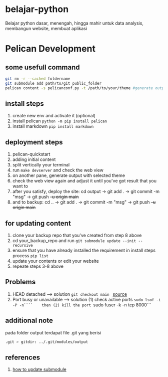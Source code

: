 # belajar-python
Belajar python dasar, menengah, hingga mahir untuk data analysis, membangun website, membuat aplikasi


# Pelican Development

## some usefull command
```bash
git rm -r --cached foldername
git submodule add path/to/git public_folder
pelican content -s pelicanconf.py -t /path/to/your/theme #generate output with selected theme

```
## install steps
1. create new env and activate it (optional)
2. install pelican ```python -m pip install pelican```
3. install markdown ```pip install markdown```

## deployment steps
1. pelican-quickstart
2. adding initial content
3. split vertically your terminal
4. run ```make devserver``` and check the web view
5. on another pane, generate output with selected theme
6. check the web view again and adjust it until you've got result that you want to
7. after you satisfy, deploy the site: cd output -> git add . -> git commit -m "msg" -> git push <del>-u origin main</del>
8. and to backup: cd .. -> git add . -> git commit -m "msg" -> git push <del>-u origin main</del>

## for updating content
1. clone your backup repo that you've created from step 8 above
2. cd your_backup_repo and run ```git submodule update --init --recursive```
3. ensure that you have already installed the requirement in install steps process ```pip list```
4. update your contents or edit your website
5. repeate steps 3-8 above

## Problems
1. HEAD detached --> solution ```git checkout main ```    [source](https://stackoverflow.com/questions/10228760/how-do-i-fix-a-git-detached-head)
2. Port busy or unavailable --> solution (1) check active ports ```sudo lsof -i -P -n````    then (2) kill the port ```sudo fuser -k -n tcp 8000```


 

## additional note
pada folder output terdapat file .git yang berisi
```bash
.git > gitdir: ../.git/modules/output
```

## references
1. [how to update submodule](https://stackoverflow.com/questions/5542910/how-do-i-commit-changes-in-a-git-submodule)


